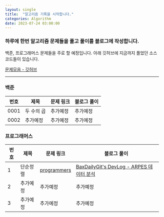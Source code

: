 ```yaml
---
layout: single
title:  "알고리즘 기록을 시작합니다."
categories: Algorithm
date: 2023-07-24 03:00:00
---
```



### 하루에 한번 알고리즘 문제들을 풀고 풀이를 블로그에 작성합니다.    

<p>백준, 프로그래머스 문제들을 주로 할 예정입니다.
아래 깃허브에 지금까지 풀었던 소스코드들이 있습니다. </p>

[문제모음 - 깃허브](https://github.com/BaxDailyGit?tab=repositories)


------------------------------


### 백준

|번호|제목|문제 링크|블로그 풀이|
|------|---|---|---|
|0001|두 수의 곱|추가예정|추가예정|
|0002|추가예정|추가예정|추가예정|

### 프로그래머스

|번호|제목|문제 링크|블로그 풀이|
|------|---|---|---|
|1|단순정렬|[programmers](https://school.programmers.co.kr/learn/courses/30/lessons/120804?language=java)|[BaxDailyGit's DevLog - ARPES 데이터 분석](https://baxdailygit.github.io/algorithm/second/)|
|2|추가예정|추가예정|추가예정|
|3|추가예정|추가예정|추가예정|
